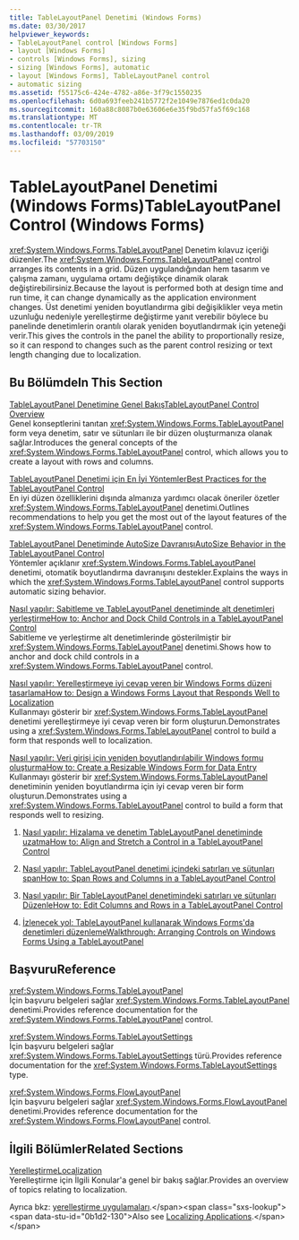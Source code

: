 ```yaml
---
title: TableLayoutPanel Denetimi (Windows Forms)
ms.date: 03/30/2017
helpviewer_keywords:
- TableLayoutPanel control [Windows Forms]
- layout [Windows Forms]
- controls [Windows Forms], sizing
- sizing [Windows Forms], automatic
- layout [Windows Forms], TableLayoutPanel control
- automatic sizing
ms.assetid: f55175c6-424e-4782-a86e-3f79c1550235
ms.openlocfilehash: 6d0a693feeb241b5772f2e1049e7876ed1c0da20
ms.sourcegitcommit: 160a88c8087b0e63606e6e35f9bd57fa5f69c168
ms.translationtype: MT
ms.contentlocale: tr-TR
ms.lasthandoff: 03/09/2019
ms.locfileid: "57703150"
---
```

# <a name="tablelayoutpanel-control-windows-forms"></a><span data-ttu-id="0b1d2-102">TableLayoutPanel Denetimi (Windows Forms)</span><span class="sxs-lookup"><span data-stu-id="0b1d2-102">TableLayoutPanel Control (Windows Forms)</span></span>
<span data-ttu-id="0b1d2-103"><xref:System.Windows.Forms.TableLayoutPanel> Denetim kılavuz içeriği düzenler.</span><span class="sxs-lookup"><span data-stu-id="0b1d2-103">The <xref:System.Windows.Forms.TableLayoutPanel> control arranges its contents in a grid.</span></span> <span data-ttu-id="0b1d2-104">Düzen uygulandığından hem tasarım ve çalışma zamanı, uygulama ortamı değiştikçe dinamik olarak değiştirebilirsiniz.</span><span class="sxs-lookup"><span data-stu-id="0b1d2-104">Because the layout is performed both at design time and run time, it can change dynamically as the application environment changes.</span></span> <span data-ttu-id="0b1d2-105">Üst denetimi yeniden boyutlandırma gibi değişiklikler veya metin uzunluğu nedeniyle yerelleştirme değiştirme yanıt verebilir böylece bu panelinde denetimlerin orantılı olarak yeniden boyutlandırmak için yeteneği verir.</span><span class="sxs-lookup"><span data-stu-id="0b1d2-105">This gives the controls in the panel the ability to proportionally resize, so it can respond to changes such as the parent control resizing or text length changing due to localization.</span></span>  
  
## <a name="in-this-section"></a><span data-ttu-id="0b1d2-106">Bu Bölümde</span><span class="sxs-lookup"><span data-stu-id="0b1d2-106">In This Section</span></span>  
 [<span data-ttu-id="0b1d2-107">TableLayoutPanel Denetimine Genel Bakış</span><span class="sxs-lookup"><span data-stu-id="0b1d2-107">TableLayoutPanel Control Overview</span></span>](tablelayoutpanel-control-overview.md)  
 <span data-ttu-id="0b1d2-108">Genel konseptlerini tanıtan <xref:System.Windows.Forms.TableLayoutPanel> form veya denetim, satır ve sütunları ile bir düzen oluşturmanıza olanak sağlar.</span><span class="sxs-lookup"><span data-stu-id="0b1d2-108">Introduces the general concepts of the <xref:System.Windows.Forms.TableLayoutPanel> control, which allows you to create a layout with rows and columns.</span></span>  
  
 [<span data-ttu-id="0b1d2-109">TableLayoutPanel Denetimi için En İyi Yöntemler</span><span class="sxs-lookup"><span data-stu-id="0b1d2-109">Best Practices for the TableLayoutPanel Control</span></span>](best-practices-for-the-tablelayoutpanel-control.md)  
 <span data-ttu-id="0b1d2-110">En iyi düzen özelliklerini dışında almanıza yardımcı olacak öneriler özetler <xref:System.Windows.Forms.TableLayoutPanel> denetimi.</span><span class="sxs-lookup"><span data-stu-id="0b1d2-110">Outlines recommendations to help you get the most out of the layout features of the <xref:System.Windows.Forms.TableLayoutPanel> control.</span></span>  
  
 [<span data-ttu-id="0b1d2-111">TableLayoutPanel Denetiminde AutoSize Davranışı</span><span class="sxs-lookup"><span data-stu-id="0b1d2-111">AutoSize Behavior in the TableLayoutPanel Control</span></span>](autosize-behavior-in-the-tablelayoutpanel-control.md)  
 <span data-ttu-id="0b1d2-112">Yöntemler açıklanır <xref:System.Windows.Forms.TableLayoutPanel> denetimi, otomatik boyutlandırma davranışını destekler.</span><span class="sxs-lookup"><span data-stu-id="0b1d2-112">Explains the ways in which the <xref:System.Windows.Forms.TableLayoutPanel> control supports automatic sizing behavior.</span></span>  
  
 [<span data-ttu-id="0b1d2-113">Nasıl yapılır: Sabitleme ve TableLayoutPanel denetiminde alt denetimleri yerleştirme</span><span class="sxs-lookup"><span data-stu-id="0b1d2-113">How to: Anchor and Dock Child Controls in a TableLayoutPanel Control</span></span>](how-to-anchor-and-dock-child-controls-in-a-tablelayoutpanel-control.md)  
 <span data-ttu-id="0b1d2-114">Sabitleme ve yerleştirme alt denetimlerinde gösterilmiştir bir <xref:System.Windows.Forms.TableLayoutPanel> denetimi.</span><span class="sxs-lookup"><span data-stu-id="0b1d2-114">Shows how to anchor and dock child controls in a <xref:System.Windows.Forms.TableLayoutPanel> control.</span></span>  
  
 [<span data-ttu-id="0b1d2-115">Nasıl yapılır: Yerelleştirmeye iyi cevap veren bir Windows Forms düzeni tasarlama</span><span class="sxs-lookup"><span data-stu-id="0b1d2-115">How to: Design a Windows Forms Layout that Responds Well to Localization</span></span>](how-to-design-a-windows-forms-layout-that-responds-well-to-localization.md)  
 <span data-ttu-id="0b1d2-116">Kullanmayı gösterir bir <xref:System.Windows.Forms.TableLayoutPanel> denetimi yerelleştirmeye iyi cevap veren bir form oluşturun.</span><span class="sxs-lookup"><span data-stu-id="0b1d2-116">Demonstrates using a <xref:System.Windows.Forms.TableLayoutPanel> control to build a form that responds well to localization.</span></span>  
  
 [<span data-ttu-id="0b1d2-117">Nasıl yapılır: Veri girişi için yeniden boyutlandırılabilir Windows formu oluşturma</span><span class="sxs-lookup"><span data-stu-id="0b1d2-117">How to: Create a Resizable Windows Form for Data Entry</span></span>](how-to-create-a-resizable-windows-form-for-data-entry.md)  
 <span data-ttu-id="0b1d2-118">Kullanmayı gösterir bir <xref:System.Windows.Forms.TableLayoutPanel> denetiminin yeniden boyutlandırma için iyi cevap veren bir form oluşturun.</span><span class="sxs-lookup"><span data-stu-id="0b1d2-118">Demonstrates using a <xref:System.Windows.Forms.TableLayoutPanel> control to build a form that responds well to resizing.</span></span>  
  
1.  [<span data-ttu-id="0b1d2-119">Nasıl yapılır: Hizalama ve denetim TableLayoutPanel denetiminde uzatma</span><span class="sxs-lookup"><span data-stu-id="0b1d2-119">How to: Align and Stretch a Control in a TableLayoutPanel Control</span></span>](how-to-align-and-stretch-a-control-in-a-tablelayoutpanel-control.md)  
  
2.  [<span data-ttu-id="0b1d2-120">Nasıl yapılır: TableLayoutPanel denetimi içindeki satırları ve sütunları span</span><span class="sxs-lookup"><span data-stu-id="0b1d2-120">How to: Span Rows and Columns in a TableLayoutPanel Control</span></span>](how-to-span-rows-and-columns-in-a-tablelayoutpanel-control.md)  
  
3.  [<span data-ttu-id="0b1d2-121">Nasıl yapılır: Bir TableLayoutPanel denetimindeki satırları ve sütunları Düzenle</span><span class="sxs-lookup"><span data-stu-id="0b1d2-121">How to: Edit Columns and Rows in a TableLayoutPanel Control</span></span>](how-to-edit-columns-and-rows-in-a-tablelayoutpanel-control.md)  
  
4.  [<span data-ttu-id="0b1d2-122">İzlenecek yol: TableLayoutPanel kullanarak Windows Forms'da denetimleri düzenleme</span><span class="sxs-lookup"><span data-stu-id="0b1d2-122">Walkthrough: Arranging Controls on Windows Forms Using a TableLayoutPanel</span></span>](walkthrough-arranging-controls-on-windows-forms-using-a-tablelayoutpanel.md)  
  
## <a name="reference"></a><span data-ttu-id="0b1d2-123">Başvuru</span><span class="sxs-lookup"><span data-stu-id="0b1d2-123">Reference</span></span>  
 <xref:System.Windows.Forms.TableLayoutPanel>  
 <span data-ttu-id="0b1d2-124">İçin başvuru belgeleri sağlar <xref:System.Windows.Forms.TableLayoutPanel> denetimi.</span><span class="sxs-lookup"><span data-stu-id="0b1d2-124">Provides reference documentation for the <xref:System.Windows.Forms.TableLayoutPanel> control.</span></span>  
  
 <xref:System.Windows.Forms.TableLayoutSettings>  
 <span data-ttu-id="0b1d2-125">İçin başvuru belgeleri sağlar <xref:System.Windows.Forms.TableLayoutSettings> türü.</span><span class="sxs-lookup"><span data-stu-id="0b1d2-125">Provides reference documentation for the <xref:System.Windows.Forms.TableLayoutSettings> type.</span></span>  
  
 <xref:System.Windows.Forms.FlowLayoutPanel>  
 <span data-ttu-id="0b1d2-126">İçin başvuru belgeleri sağlar <xref:System.Windows.Forms.FlowLayoutPanel> denetimi.</span><span class="sxs-lookup"><span data-stu-id="0b1d2-126">Provides reference documentation for the <xref:System.Windows.Forms.FlowLayoutPanel> control.</span></span>  
  
## <a name="related-sections"></a><span data-ttu-id="0b1d2-127">İlgili Bölümler</span><span class="sxs-lookup"><span data-stu-id="0b1d2-127">Related Sections</span></span>  
 [<span data-ttu-id="0b1d2-128">Yerelleştirme</span><span class="sxs-lookup"><span data-stu-id="0b1d2-128">Localization</span></span>](../../../standard/globalization-localization/localization.md)  
 <span data-ttu-id="0b1d2-129">Yerelleştirme için İlgili Konular'a genel bir bakış sağlar.</span><span class="sxs-lookup"><span data-stu-id="0b1d2-129">Provides an overview of topics relating to localization.</span></span>  
  
 <span data-ttu-id="0b1d2-130">Ayrıca bkz: [yerelleştirme uygulamaları](https://docs.microsoft.com/previous-versions/visualstudio/visual-studio-2013/z68135h5(v=vs.120)).</span><span class="sxs-lookup"><span data-stu-id="0b1d2-130">Also see [Localizing Applications](https://docs.microsoft.com/previous-versions/visualstudio/visual-studio-2013/z68135h5(v=vs.120)).</span></span>

